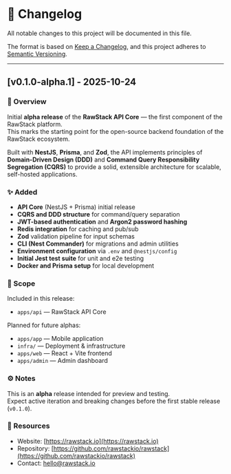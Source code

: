 # 🧾 Changelog
All notable changes to this project will be documented in this file.

The format is based on [Keep a Changelog](https://keepachangelog.com/en/1.1.0/),
and this project adheres to [Semantic Versioning](https://semver.org/spec/v2.0.0.html).

---

## [v0.1.0-alpha.1] - 2025-10-24
### 🚀 Overview
Initial **alpha release** of the **RawStack API Core** — the first component of the RawStack platform.  
This marks the starting point for the open-source backend foundation of the RawStack ecosystem.

Built with **NestJS**, **Prisma**, and **Zod**, the API implements principles of **Domain-Driven Design (DDD)** and **Command Query Responsibility Segregation (CQRS)** to provide a solid, extensible architecture for scalable, self-hosted applications.

### ✨ Added
- **API Core** (NestJS + Prisma) initial release
- **CQRS and DDD structure** for command/query separation
- **JWT-based authentication** and **Argon2 password hashing**
- **Redis integration** for caching and pub/sub
- **Zod** validation pipeline for input schemas
- **CLI (Nest Commander)** for migrations and admin utilities
- **Environment configuration** via `.env` and `@nestjs/config`
- **Initial Jest test suite** for unit and e2e testing
- **Docker and Prisma setup** for local development

### 🧱 Scope
Included in this release:
- `apps/api` — RawStack API Core

Planned for future alphas:
- `apps/app` — Mobile application
- `infra/` — Deployment & infrastructure
- `apps/web` — React + Vite frontend
- `apps/admin` — Admin dashboard

### ⚙️ Notes
This is an **alpha** release intended for preview and testing.  
Expect active iteration and breaking changes before the first stable release (`v0.1.0`).

### 🔗 Resources
- Website: [https://rawstack.io](https://rawstack.io)
- Repository: [https://github.com/rawstackio/rawstack](https://github.com/rawstackio/rawstack)
- Contact: [hello@rawstack.io](mailto:hello@rawstack.io)
